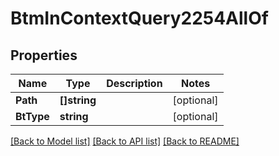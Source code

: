 # BtmInContextQuery2254AllOf

## Properties

Name | Type | Description | Notes
------------ | ------------- | ------------- | -------------
**Path** | **[]string** |  | [optional] 
**BtType** | **string** |  | [optional] 

[[Back to Model list]](../README.md#documentation-for-models) [[Back to API list]](../README.md#documentation-for-api-endpoints) [[Back to README]](../README.md)


